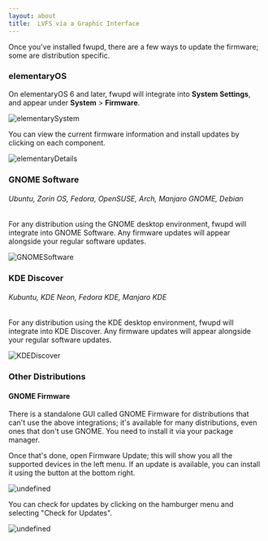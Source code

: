 ```yaml
---
layout: about
title:  LVFS via a Graphic Interface
---
```


Once you've installed fwupd, there are a few ways to update the firmware; some are distribution specific.

### elementaryOS

On elementaryOS 6 and later, fwupd will integrate into **System Settings**, and appear under **System** > **Firmware**.

![elementarySystem](https://cdn.shopify.com/s/files/1/2059/5897/files/system-firmware.png)

You can view the current firmware information and install updates by clicking on each component.

![elementaryDetails](https://cdn.shopify.com/s/files/1/2059/5897/files/system-firmware-details.png)

### GNOME Software

###### Ubuntu, Zorin OS, Fedora, OpenSUSE, Arch, Manjaro GNOME, Debian

For any distribution using the GNOME desktop environment, fwupd will integrate into GNOME Software. Any firmware updates will appear alongside your regular software updates.

![GNOMESoftware](https://cdn.shopify.com/s/files/1/2059/5897/files/gnome-software2.png?v=1663942115)

### KDE Discover

###### Kubuntu, KDE Neon, Fedora KDE, Manjaro KDE

For any distribution using the KDE desktop environment, fwupd will integrate into KDE Discover. Any firmware updates will appear alongside your regular software updates.

![KDEDiscover](https://cdn.shopify.com/s/files/1/2059/5897/files/discover-software.png)

### Other Distributions

#### GNOME Firmware

There is a standalone GUI called GNOME Firmware for distributions that can't use the above integrations; it's available for many distributions, even ones that don't use GNOME. You need to install it via your package manager.

Once that's done, open Firmware Update; this will show you all the supported devices in the left menu. If an update is available, you can install it using the button at the bottom right.

![undefined](https://cdn.shopify.com/s/files/1/2059/5897/files/2de356d4e0-e0baa6ccea1a30358202.png?v=1614011635)

You can check for updates by clicking on the hamburger menu and selecting "Check for Updates".

![undefined](https://cdn.shopify.com/s/files/1/2059/5897/files/40a2506d41-79f2952cc772803f85ec.png?v=1614011664)

